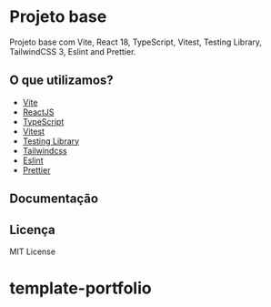 # Projeto base

Projeto base com Vite, React 18, TypeScript, Vitest, Testing Library, TailwindCSS 3, Eslint and Prettier.

## O que utilizamos?

- [Vite](https://vitejs.dev)
- [ReactJS](https://reactjs.org)
- [TypeScript](https://www.typescriptlang.org)
- [Vitest](https://vitest.dev)
- [Testing Library](https://testing-library.com)
- [Tailwindcss](https://tailwindcss.com)
- [Eslint](https://eslint.org)
- [Prettier](https://prettier.io)

## Documentação

## Licença 

MIT License
# template-portfolio
